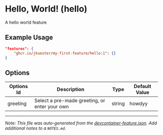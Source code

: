 
# Hello, World! (hello)

A hello world feature

## Example Usage

```json
"features": {
    "ghcr.io/jkuester/my-first-feature/hello:1": {}
}
```

## Options

| Options Id | Description | Type | Default Value |
|-----|-----|-----|-----|
| greeting | Select a pre-made greeting, or enter your own | string | howdyy |



---

_Note: This file was auto-generated from the [devcontainer-feature.json](https://github.com/jkuester/my-first-feature/blob/main/src/hello/devcontainer-feature.json).  Add additional notes to a `NOTES.md`._

